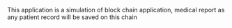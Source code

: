 This application is a simulation of block chain application, medical report as any patient record will be saved on this chain

